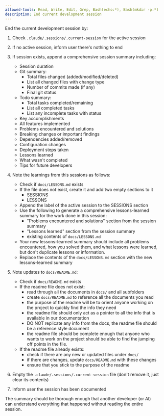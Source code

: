 ```yaml
---
allowed-tools: Read, Write, Edit, Grep, Bash(echo:*), Bash(mkdir -p:*)
description: End current development session
---
```


<!-- Some parts of this command are specific to Claude Code,
especially folder locations, front matter, and argument passing.
Modify as needed if using with other coding agents. -->

End the current development session by:

1. Check `.claude/.sessions/.current-session` for the active session
2. If no active session, inform user there's nothing to end
3. If session exists, append a comprehensive session summary including:
   - Session duration
   - Git summary:
     * Total files changed (added/modified/deleted)
     * List all changed files with change type
     * Number of commits made (if any)
     * Final git status
   - Todo summary:
     * Total tasks completed/remaining
     * List all completed tasks
     * List any incomplete tasks with status
   - Key accomplishments
   - All features implemented
   - Problems encountered and solutions
   - Breaking changes or important findings
   - Dependencies added/removed
   - Configuration changes
   - Deployment steps taken
   - Lessons learned
   - What wasn't completed
   - Tips for future developers

4. Note the learnings from this sessions as follows:
	- Check if `docs/LESSONS.md` exists
	- If the file does not exist, create it and add two empty sections to it
		- SESSIONS
		- LESSONS
	- Append the label of the active session to the SESSIONS section
	- Use the following to generate a comprehensive lessons-learned summary for the work done in this session:
		* "Problems encountered and solutions" section from the session summary
		* "Lessons learned" section from the session summary
		* existing contents of `docs/LESSONS.md`
	- Your new lessons-learned summary should include all problems encountered, how you solved them, and what lessons were learned, but don't duplicate lessons or information.
	- Replace the contents of the `docs/LESSONS.md` section with the new lessons-learned summary

5. Note updates to `docs/README.md`:
	- Check if `docs/README.md` exists
	- If the readme file does not exist:
		- read through all the documents in `docs/` and all subfolders
		- create `docs/README.md` to reference all the documents you read
		- the purpose of the readme will be to orient anyone working on the project to quickly find the info they need
		- the readme  file should only act as a pointer to all the info that is available in our documentation
  		- DO NOT replicate any info from the docs, the readme file should be a reference style document
  		- the readme file should be complete enough that anyone who wants to work on the project should be able to find the jumping off points in the file.
	- If the readme file already exists:
		- check if there are any new or updated files under `docs/`
		- if there are changes, update `docs/README.md` with these changes
		- ensure that you stick to the purpose of the readme

6. Empty the `.claude/.sessions/.current-session` file (don't remove it, just clear its contents)
7. Inform user the session has been documented

The summary should be thorough enough that another developer (or AI) can understand everything that happened without reading the entire session.
